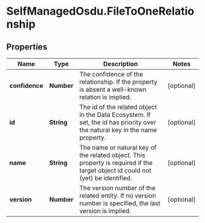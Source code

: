# SelfManagedOsdu.FileToOneRelationship

## Properties
Name | Type | Description | Notes
------------ | ------------- | ------------- | -------------
**confidence** | **Number** | The confidence of the relationship. If the property is absent a well-known relation is implied. | [optional] 
**id** | **String** | The id of the related object in the Data Ecosystem. If set, the id has priority over the natural key in the name property. | [optional] 
**name** | **String** | The name or natural key of the related object. This property is required if the target object id could not (yet) be identified. | [optional] 
**version** | **Number** | The version number of the related entity. If no version number is specified, the last version is implied. | [optional] 


